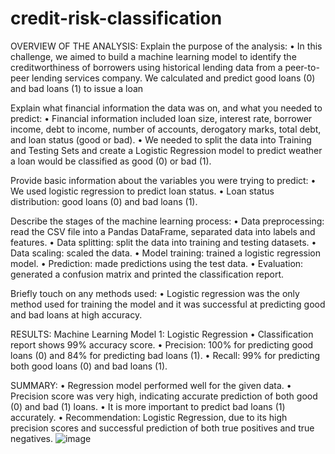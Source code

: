 # credit-risk-classification

OVERVIEW OF THE ANALYSIS:
Explain the purpose of the analysis:
•	In this challenge, we aimed to build a machine learning model to identify the creditworthiness of borrowers using historical lending data from a peer-to-peer lending services company. We calculated and predict good loans (0) and bad loans (1) to issue a loan

Explain what financial information the data was on, and what you needed to predict:
•	Financial information included loan size, interest rate, borrower income, debt to income, number of accounts, derogatory marks, total debt, and loan status (good or bad).
•	We needed to split the data into Training and Testing Sets and create a Logistic Regression model to predict weather a loan would be classified as good (0) or bad (1).

Provide basic information about the variables you were trying to predict:
•	We used logistic regression to predict loan status.
•	Loan status distribution: good loans (0) and bad loans (1).

Describe the stages of the machine learning process:
•	Data preprocessing: read the CSV file into a Pandas DataFrame, separated data into labels and features.
•	Data splitting: split the data into training and testing datasets.
•	Data scaling: scaled the data.
•	Model training: trained a logistic regression model.
•	Prediction: made predictions using the test data.
•	Evaluation: generated a confusion matrix and printed the classification report.

Briefly touch on any methods used:
•	Logistic regression was the only method used for training the model and it was successful at predicting good and bad loans at high accuracy.

RESULTS:
Machine Learning Model 1: Logistic Regression
•	Classification report shows 99% accuracy score.
•	Precision: 100% for predicting good loans (0) and 84% for predicting bad loans (1).
•	Recall: 99% for predicting both good loans (0) and bad loans (1).

SUMMARY:
•	Regression model performed well for the given data.
•	Precision score was very high, indicating accurate prediction of both good (0) and bad (1) loans.
•	It is more important to predict bad loans (1) accurately.
•	Recommendation: Logistic Regression, due to its high precision scores and successful prediction of both true positives and true negatives.
![image](https://github.com/NesAtar/credit-risk-classification/assets/148135912/45eb8204-cf2c-45f8-aaf0-bf0805e4af24)


